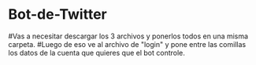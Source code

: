 # Bot-de-Twitter
#Vas a necesitar descargar los 3 archivos y ponerlos todos en una misma carpeta.
#Luego de eso ve al archivo de "login" y pone entre las comillas los datos de la cuenta que quieres que el bot controle.
